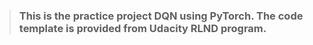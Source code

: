 > ### This is the practice project DQN using PyTorch. The code template is provided from Udacity RLND program. 
